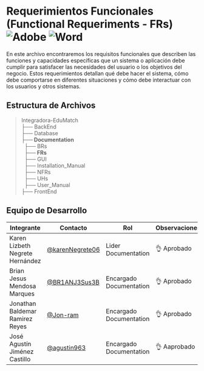 # Requerimientos Funcionales (Functional Requeriments - FRs) ![Adobe](https://img.shields.io/badge/adobe-%23FF0000.svg?style=for-the-badge&logo=adobe&logoColor=white) ![Word](https://img.shields.io/badge/Microsoft_Word-2B579A?style=for-the-badge&logo=microsoft-word&logoColor=white)

En este archivo encontraremos los requisitos funcionales que describen las funciones y capacidades específicas que un sistema o aplicación debe cumplir para satisfacer las necesidades del usuario o los objetivos del negocio. Estos requerimientos detallan qué debe hacer el sistema, cómo debe comportarse en diferentes situaciones y cómo debe interactuar con los usuarios y otros sistemas.

## Estructura de Archivos
>Integradora-EduMatch<br>
>├── BackEnd <br>
>├── Database <br>
>**├── Documentation** <br>
>&nbsp;&nbsp;├── BRs <br>
>&nbsp;&nbsp;**├── FRs** <br>
>&nbsp;&nbsp;├── GUI <br>
>&nbsp;&nbsp;├── Installation_Manual <br>
>&nbsp;&nbsp;├── NFRs  <br>
>&nbsp;&nbsp;├── UHs  <br>
>&nbsp;&nbsp;├── User_Manual  <br>
>├── FrontEnd   <br>

## Equipo de Desarrollo
|Integrante|Contacto|Rol|Observaciones|
|----------|-------|---|-------------|
| Karen Lizbeth Negrete Hernández|[@karenNegrete06](https://github.com/karenNegrete06)|Lider Documentation|👌 Aprobado
| Brian Jesus Mendosa Marques|[@BR1ANJ3Sus3B](https://github.com/BR1ANJ3Sus3B)|Encargado Documentation|👌 Aprobado
| Jonathan Baldemar Ramirez Reyes|[@Jon-ram](https://github.com/Jon-ram)|Encargado Documentation|👌 Aprobado
| José Agustín Jiménez Castillo|[@agustin963](https://github.com/agustin963)|Encargado Documentation|👌 Aaprobado
